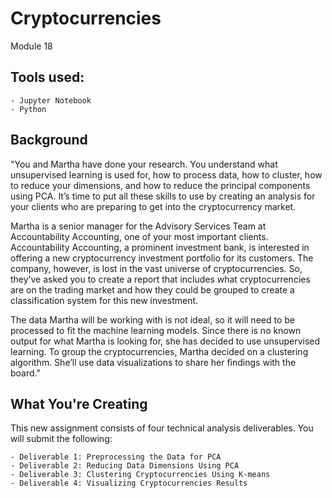 # Cryptocurrencies
Module 18
## Tools used:
    - Jupyter Notebook
    - Python
    

## Background

"You and Martha have done your research. You understand what unsupervised learning is used for, how to process data, how to cluster, how to reduce your dimensions, and how to reduce the principal components using PCA. It’s time to put all these skills to use by creating an analysis for your clients who are preparing to get into the cryptocurrency market.

Martha is a senior manager for the Advisory Services Team at Accountability Accounting, one of your most important clients. Accountability Accounting, a prominent investment bank, is interested in offering a new cryptocurrency investment portfolio for its customers. The company, however, is lost in the vast universe of cryptocurrencies. So, they’ve asked you to create a report that includes what cryptocurrencies are on the trading market and how they could be grouped to create a classification system for this new investment.

The data Martha will be working with is not ideal, so it will need to be processed to fit the machine learning models. Since there is no known output for what Martha is looking for, she has decided to use unsupervised learning. To group the cryptocurrencies, Martha decided on a clustering algorithm. She’ll use data visualizations to share her findings with the board."

## What You're Creating

This new assignment consists of four technical analysis deliverables. You will submit the following:

    - Deliverable 1: Preprocessing the Data for PCA
    - Deliverable 2: Reducing Data Dimensions Using PCA
    - Deliverable 3: Clustering Cryptocurrencies Using K-means
    - Deliverable 4: Visualizing Cryptocurrencies Results
